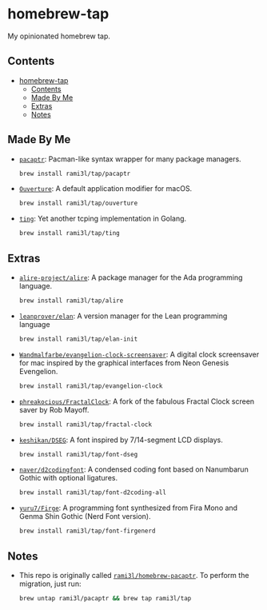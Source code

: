 # homebrew-tap

My opinionated homebrew tap.

## Contents

- [homebrew-tap](#homebrew-tap)
  - [Contents](#contents)
  - [Made By Me](#made-by-me)
  - [Extras](#extras)
  - [Notes](#notes)

## Made By Me

- [`pacaptr`](https://github.com/rami3l/pacaptr): Pacman-like syntax wrapper for many package managers.

  ```bash
  brew install rami3l/tap/pacaptr
  ```

- [`Ouverture`](https://github.com/rami3l/Ouverture): A default application modifier for macOS.

  ```bash
  brew install rami3l/tap/ouverture
  ```

- [`ting`](https://github.com/rami3l/ting): Yet another tcping implementation in Golang.

  ```bash
  brew install rami3l/tap/ting
  ```

## Extras

- [`alire-project/alire`](https://github.com/alire-project/alire): A package manager for the Ada programming language.

  ```bash
  brew install rami3l/tap/alire
  ```

- [`leanprover/elan`](https://github.com/leanprover/elan): A version manager for the Lean programming language

  ```bash
  brew install rami3l/tap/elan-init
  ```

- [`Wandmalfarbe/evangelion-clock-screensaver`](https://github.com/Wandmalfarbe/evangelion-clock-screensaver): A digital clock screensaver for mac inspired by the graphical interfaces from Neon Genesis Evengelion.

  ```bash
  brew install rami3l/tap/evangelion-clock
  ```

- [`phreakocious/FractalClock`](https://github.com/phreakocious/FractalClock): A fork of the fabulous Fractal Clock screen saver by Rob Mayoff.

  ```bash
  brew install rami3l/tap/fractal-clock
  ```

- [`keshikan/DSEG`](https://github.com/keshikan/DSEG): A font inspired by 7/14-segment LCD displays.

  ```bash
  brew install rami3l/tap/font-dseg
  ```

- [`naver/d2codingfont`](https://github.com/naver/d2codingfont): A condensed coding font based on Nanumbarun Gothic with optional ligatures.

  ```bash
  brew install rami3l/tap/font-d2coding-all
  ```

- [`yuru7/Firge`](https://github.com/yuru7/Firge): A programming font synthesized from Fira Mono and Genma Shin Gothic (Nerd Font version).

  ```bash
  brew install rami3l/tap/font-firgenerd
  ```

## Notes

- This repo is originally called [`rami3l/homebrew-pacaptr`](https://github.com/rami3l/homebrew-pacaptr). To perform the migration, just run:

  ```bash
  brew untap rami3l/pacaptr && brew tap rami3l/tap
  ```
